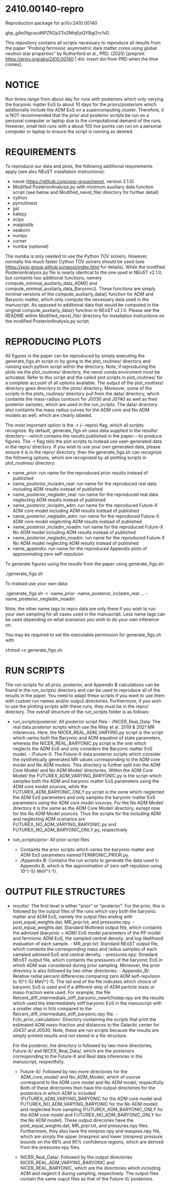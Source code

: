 # 2410.00140-repro
Reproduction package for arXiv:2410.00140


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


This repository contains all scripts necessary to reproduce all results from the paper "Probing fermionic asymmetric dark matter cores using global neutron star properties" by Rutherford et al., PRD. (2025) [preprint:  https://arxiv.org/abs/2410.00140 | doi: insert doi from PRD when the time comes].

NOTICE
======================
Run times range from about day for runs with posteriors which only varying the baryonic matter EoS to about 10 days for the priors/posteriors which additionally include the ADM EoS on a supercomputing cluster. Therefore, it is NOT recommended that the prior and posterior scripts be run on a personal computer or laptop due to the computational demand of the runs. However, small test runs with a about 100 live points can run on a personal computer or laptop to ensure the script is running as desired. 

REQUIREMENTS
============
To reproduce our data and plots, the following additional requirements apply (see also NEoST installation instructions):

  - neost (https://github.com/xpsi-group/neost, version 2.1.0)
  - Modified PosteriorAnalysis.py with minimum auxiliary data function script (see below and Modified_neost_file/ directory for further detail)
  - cython
  - pymultinest
  - gsl
  - kalepy
  - scipy
  - matplotlib
  - seaborn
  - numpy
  - corner
  - numba (optional)

The numba is only needed to use the Python TOV solvers. However, normally the much faster Cython TOV solvers should be used (see https://xpsi-group.github.io/neost/index.html for details). While the modified PosteriorAnalysis.py file is nearly identical to the one used in NEoST v2.1.0, but containts two additional functions, namely compute_minimal_auxliarly_data_ADM() and compute_minimal_auxliarly_data_Baryonic(). These functions are simply minimal versions of the compute_auxliarly_data() function for ADM and Baryonic matter, which only compute the necessary data used in the manuscript. As opposed to additoinal data that would be computed in the original compute_auxliarly_data() function in NEoST v2.1.0. Please see the README within Modified_neost_file/ directory for installation instructions on the modified PosteriorAnalysis.py script. 

REPRODUCING PLOTS
=================
All figures in the paper can be reproduced by simply executing the generate_figs.sh script or by going to the plot_routines/ directory and running each python script within the directory. Note, if reproducing the plots via the plot_routines/ directory, the neost conda enviroment must be activated. Refer to this script and the called plot scripts in plot_routines/ for a complete account of all options available. The output of the plot_routines/ directory goes directory to the plots/ directory. Moreover, some of the scripts in the plots_routines/ directory pull from the data/ directory, which containts the mass-radius contours for J0030 and J0740 as well as their posterior samples, which are used in the run_scripts. The data/ directory also containts the mass radius curves for the ADM core and No ADM models as well, which are clearly labeled.

The most important option is the -r (--repro) flag, which all scripts recognize. By default, generate_figs.sh uses data supplied in the results/ directory---which contains the results published in the paper---to produce figures. The -r flag tells the plot scripts to instead use user-generated data in the repro/ directory. If you wish to use your own generated data, please ensure it is in the repro/ directory, then the generate_figs.sh can recognize the following options, which are recognized by all plotting scripts in plot_routines/ directory:

  - name_prior: run name for the reproduced prior results instead of published
  - name_posterior_incladm_real: run name for the reproduced real data including ADM results instead of published
  - name_posterior_negladm_real: run name for the reproduced real data neglecting ADM results instead of published
  - name_posterior_incladm_adm: run name for the reproduced Future-X ADM core model including ADM results instead of published
  - name_posterior_negladm_adm: run name for the reproduced Future-X ADM core model neglecting ADM results instead of published
  - name_posterior_incladm_noadm: run name for the reproduced Future-X No ADM model including ADM results instead of published
  - name_posterior_negladm_noadm: run name for the reproduced Future-X No ADM model neglecting ADM results instead of published
  - name_appendix: run name for the reproduced Appendix plots of approximating zero self-repulsion

To generate figures using the results from the paper using generate_figs.sh:

  ./generate_figs.sh

To instead use your own data:

  ./generate_figs.sh -r -name_prior -name_posterior_incladm_real ... -name_posterior_negladm_noadm

  Note, the other name tags to repro data are only there if you wish to run your own sampling for all cases used in the manuscript. Less name tags can be used depending on what scenarios you wish to do your own inference on.
  
 You may be required to set the executable permission for generate_figs.sh with

  chmod +x generate_figs.sh


RUN SCRIPTS
========
The run scripts for all prior, posterior, and Appendix B calculations can be found in the run_scripts/ directory and can be used to reproduce all of the results in the paper. You need to adapt these scripts if you want to use them with custom run names and/or output directories. Furthermore, if you wish to use the plotting scripts with these runs, they must be in the repro/ directory. The overall structure of the run_scripts folder is as follows:

- run_scripts/posterior: All posterior script files
      - /NICER_Real_Data: The real data posterior scripts which use the Riley et al. 2019 & 2021 MR inferences. Here, the NICER_REAL_ADM_VARYING.py script is the script which varies both the Baryonic and ADM equation of state parameters, whereas the NICER_REAL_BARYONIC.py script is the one which neglects the ADM EoS and only considers the Baryonic matter EoS model.
      -  /Future-X: The Future-X data posterior scripts which consider the synthetically generated MR values corresponding to the ADM core model and No ADM models. This directory is further split into the ADM Core Model/ and No ADM Model/ directories. Within the ADM Core Model/ the FUTUREX_ADM_VARYING_BARYONIC.py is the script which samples both the ADM and baryonic matter EoS parameters using the ADM core model sources, while the FUTUREX_ADM_BARYONIC_ONLY.py script is the oone which neglected the ADM EoS parameters and only samples the baryonic matter EoS parameters using the ADM core model sources. For the No ADM Model/ directory it is the same as the ADM Core Model/ directory, except now for the No ADM Model sources. Thus the scripts for the including ADM and neglecting ADM scenarios are FUTUREX_NO_ADM_VARYING_BARYONIC.py and FUTUREX_NO_ADM_BARYONIC_ONLY.py, respectively

-  run_scripts/prior: All prior script files
      -  Containts the prior scripts which varies the baryonic matter and ADM EoS parameters named FERMIONIC_PRIOR.py.
      -  /Appendix B: Contains the run scripts to generate the data used in Appendix B, which is the approximation of zero self-repulsion using 10^{-5} MeV^{-1}.
 

OUTPUT FILE STRUCTURES
======================
- results/: The first level is either "prior" or "posterior". For the prior, this is followed by the output files of the runs which vary both the baryonic matter and ADM EoS, namely the output files ending with post_equal_weights.dat, MR_prpr.txt, and pressures.npy.
      - post_equal_weights.dat: Standard Multinest output file, which containts the admixed (baryonic + ADM) EoS model parameters of the PP model and fermionic ADM EoS, the sampled central density, and log-likelihood evaluation of each sample.
      - MR_prpr.txt: Standard NEoST output file, which containts the corresponding mass and radius samples of each sampled admixed EoS and central density.
      - pressures.npy: Stnadard NEoST output file, which containts the pressures of the baryonic EoS in which ADM was considered during prior sampling.
  Moreover, the prior directory is also followed by two other directories:
      - Appendix_B/: Relative radial percent differences comparing zero ADM self-repulsion to 10^{-5} MeV^{-1}. The tail end of the file indicates which choice of baryonic EoS is used and if a different step of ADM particle mass or mass-fraction were used. For example, the file Relcent_diff_intermediate_stiff_baryonic_newfchistep.npy are the results which used the intermediately stiff baryonic EoS in the manuscript with a smaller step in fchi compared to the Relcent_diff_intermediate_stiff_baryonic.npy file.
       - Fchi_prior_calculation/: Directory containing the scripts that print the estimated ADM mass-fraction and distances to the Galactic center for J0437 and J0030. Note, these are run scripts because the results are simply printed results and not stored in a file structure.

  For the posterior, the directory is followed by two more directories, Future-X/ and NICER_Real_Data/, which are the posteriors corresponding to the Future-X and Real data inferences in the manuscript, respectfully.
    - Future-X/: Followed by two more directories for the ADM_core_model/ and No_ADM_Model/, which of course correspond to the ADM core model and No ADM model, respectfully. Both of these directories then have the output directories for the posteriors in which ADM is included (FUTUREX_ADM_VARYING_BARYONIC for the ADM core model and FUTUREX_NO_ADM_VARYING_BARYONIC for the No ADM model) and neglected from sampling (FUTUREX_ADM_BARYONIC_ONLY for the ADM core model and FUTUREX_NO_ADM_BARYONIC_ONLY for the No ADM model). These output direcories have the post_equal_weights.dat, MR_prpr.txt, and pressures.npy files. Furthermore, they also have the minpres.npy and maxpres.npy file, which are simply the upper (maxpres) and lower (minpres) pressure bounds on the 68% and 95% confidence regions, which are derived from the pressures.npy files.

    - NICER_Real_Data/: Followed by the output directories NICER_REAL_ADM_VARYING_BARYONIC and NICER_REAL_BARYONIC, which are the directories which including ADM and neglect it during sampling, respectively. The output files contain the same ouput files as that of the Future-X/ posteriors. 



